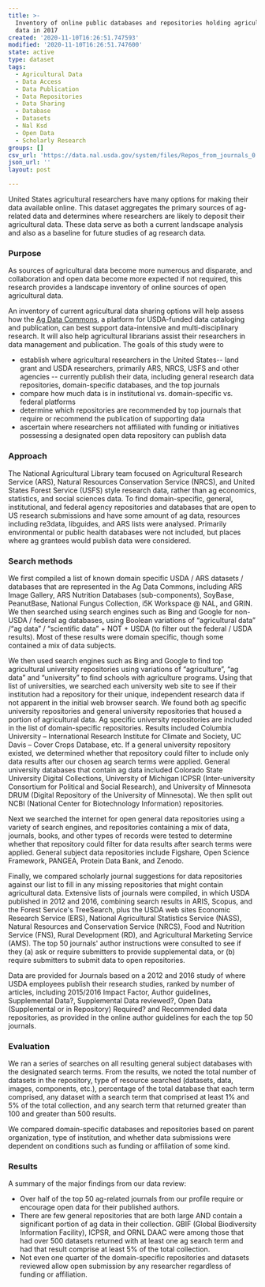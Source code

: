 ```yaml
---
title: >-
  Inventory of online public databases and repositories holding agricultural
  data in 2017
created: '2020-11-10T16:26:51.747593'
modified: '2020-11-10T16:26:51.747600'
state: active
type: dataset
tags:
  - Agricultural Data
  - Data Access
  - Data Publication
  - Data Repositories
  - Data Sharing
  - Database
  - Datasets
  - Nal Ksd
  - Open Data
  - Scholarly Research
groups: []
csv_url: 'https://data.nal.usda.gov/system/files/Repos_from_journals_0.csv'
json_url: ''
layout: post

---
```

<p>United States agricultural researchers have many options for making their data available online. This dataset aggregates the primary sources of ag-related data and determines where researchers are likely to deposit their agricultural data. These data serve as both a current landscape analysis and also as a baseline for future studies of ag research data.</p>
<h3>Purpose</h3>
<p>As sources of agricultural data become more numerous and disparate, and collaboration and open data become more expected if not required, this research provides a landscape inventory of online sources of open agricultural data.</p>
<p>An inventory of current agricultural data sharing options will help assess how the <a href="https://data.nal.usda.gov">Ag Data Commons</a>, a platform for USDA-funded data cataloging and publication, can best support data-intensive and multi-disciplinary research. It will also help agricultural librarians assist their researchers in data management and publication. The goals of this study were to</p>
<ul>
<li>establish where agricultural researchers in the United States-- land grant and USDA researchers, primarily ARS, NRCS, USFS and other agencies -- currently publish their data, including general research data repositories, domain-specific databases, and the top journals</li>
<li>compare how much data is in institutional vs. domain-specific vs. federal platforms</li>
<li>determine which repositories are recommended by top journals that require or recommend the publication of supporting data</li>
<li>ascertain where researchers not affiliated with funding or initiatives possessing a designated open data repository can publish data</li>
</ul>
<h3>Approach</h3>
<p>The National Agricultural Library team focused on Agricultural Research Service (ARS), Natural Resources Conservation Service (NRCS), and United States Forest Service (USFS) style research data, rather than ag economics, statistics, and social sciences data. To find domain-specific, general, institutional, and federal agency repositories and databases that are open to US research submissions and have some amount of ag data, resources including re3data, libguides, and ARS lists were analysed. Primarily environmental or public health databases were not included, but places where ag grantees would publish data were considered.</p>
<h3>Search methods</h3>
<p>We first compiled a list of known domain specific USDA / ARS datasets / databases that are represented in the Ag Data Commons, including ARS Image Gallery, ARS Nutrition Databases (sub-components), SoyBase, PeanutBase, National Fungus Collection, i5K Workspace @ NAL, and GRIN. We then searched using search engines such as Bing and Google for non-USDA / federal ag databases, using Boolean variations of “agricultural data” /“ag data” / “scientific data” + NOT + USDA (to filter out the federal / USDA results). Most of these results were domain specific, though some contained a mix of data subjects.</p>
<p>We then used search engines such as Bing and Google to find top agricultural university repositories using variations of “agriculture”, “ag data” and “university” to find schools with agriculture programs. Using that list of universities, we searched each university web site to see if their institution had a repository for their unique, independent research data if not apparent in the initial web browser search. We found both ag specific university repositories and general university repositories that housed a portion of agricultural data. Ag specific university repositories are included in the list of domain-specific repositories. Results included Columbia University – International Research Institute for Climate and Society, UC Davis – Cover Crops Database, etc. If a general university repository existed, we determined whether that repository could filter to include only data results after our chosen ag search terms were applied. General university databases that contain ag data included Colorado State University Digital Collections, University of Michigan ICPSR (Inter-university Consortium for Political and Social Research), and University of Minnesota DRUM (Digital Repository of the University of Minnesota). We then split out NCBI (National Center for Biotechnology Information) repositories.</p>
<p>Next we searched the internet for open general data repositories using a variety of search engines, and repositories containing a mix of data, journals, books, and other types of records were tested to determine whether that repository could filter for data results after search terms were applied. General subject data repositories include Figshare, Open Science Framework, PANGEA, Protein Data Bank, and Zenodo.</p>
<p>Finally, we compared scholarly journal suggestions for data repositories against our list to fill in any missing repositories that might contain agricultural data. Extensive lists of journals were compiled, in which USDA published in 2012 and 2016, combining search results in ARIS, Scopus, and the Forest Service's TreeSearch, plus the USDA web sites  Economic Research Service (ERS), National Agricultural Statistics Service (NASS), Natural Resources and Conservation Service (NRCS), Food and Nutrition Service (FNS),  Rural Development (RD), and Agricultural Marketing Service (AMS). The top 50 journals' author instructions were consulted to see if they (a) ask or require submitters to provide supplemental data, or (b) require submitters to submit data to open repositories.</p>
<p>Data are provided for Journals based on a 2012 and 2016 study of where USDA employees publish their research studies, ranked by number of articles, including 2015/2016 Impact Factor, Author guidelines, Supplemental Data?, Supplemental Data reviewed?, Open Data (Supplemental or in Repository) Required? and Recommended data repositories, as provided in the online author guidelines for each the top 50 journals.</p>
<h3>Evaluation</h3>
<p>We ran a series of searches on all resulting general subject databases with the designated search terms. From the results, we noted the total number of datasets in the repository, type of resource searched (datasets, data, images, components, etc.), percentage of the total database that each term comprised, any dataset with a search term that comprised at least 1% and 5% of the total collection, and any search term that returned greater than 100 and greater than 500 results.</p>
<p>We compared domain-specific databases and repositories based on parent organization, type of institution, and whether data submissions were dependent on conditions such as funding or affiliation of some kind.</p>
<h3>Results</h3>
<p>A summary of the major findings from our data review:</p>
<ul>
<li>Over half of the top 50 ag-related journals from our profile require or encourage open data for their published authors.</li>
<li>There are few general repositories that are both large AND contain a significant portion of ag data in their collection. GBIF (Global Biodiversity Information Facility), ICPSR, and ORNL DAAC were among those that had over 500 datasets returned with at least one ag search term and had that result comprise at least 5% of the total collection.</li>
<li>Not even one quarter of the domain-specific repositories and datasets reviewed allow open submission by any researcher regardless of funding or affiliation.</li>
</ul>


